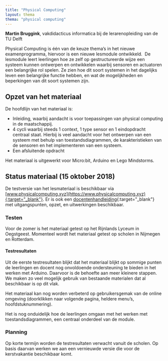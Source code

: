 ```yaml
---
title: "Physical Computing"
layout: thema
thema: "physical computing"
---
```


**Martin Bruggink**, vakdidacticus informatica bij de lerarenopleiding van de TU Delft

Physical Computing is één van de keuze thema’s in het nieuwe examenprogramma, hiervoor is een nieuwe lesmodule ontwikkeld.
 De lesmodule leert leerlingen hoe ze zelf op gestructureerde wijze een systeem kunnen ontwerpen en ontwikkelen waarbij sensoren en actuatoren een belangrijke rol spelen.
Ze zien hoe dit soort systemen in het dagelijks leven een belangrijke functie hebben,
en wat de mogelijkheden en beperkingen van dit soort systemen zijn.

## Opzet van het materiaal

De hoofdlijn van het materiaal is:

* Inleiding, waarbij aandacht is voor toepassingen van physical computing in de maatschappij.
* 4 cycli waarbij steeds 1 context, 1 type sensor en 1 eindopdracht centraal staat. Hierbij is veel aandacht voor het ontwerpen van een systeem met behulp van toestandsdiagrammen, de karakteristieken van de sensoren en het implementeren van een systeem.
* Een afsluitende opdracht

Het materiaal is uitgewerkt voor Micro:bit, Arduino en Lego Mindstorms.

## Status materiaal (15 oktober 2018)

De testversie van het lesmateriaal is beschikbaar via [www.physicalcomputing.xyz](https://www.physicalcomputing.xyz){:target="_blank"}.
Er is ook een [docentenhandleiding](https://docs.google.com/document/d/1g4sBQG6LCZN_rk5iydjlOZUhKYoH7FoGcB9tSOera5w/edit?usp=sharing){:target="_blank"} met uitgangspunten, opzet, en uitwerkingen beschikbaar.

### Testen

Voor de zomer is het materiaal getest op het Rijnlands Lyceum in Oegstgeest.
Momenteel wordt het materiaal getest op scholen in Nijmegen en Rotterdam.

#### Testresultaten

Uit de eerste testresultaten blijkt dat het materiaal blijkt op sommige punten de leerlingen en docent nog onvoldoende ondersteuning te bieden in het werken met Arduino.
Daarvoor is de behoefte aan meer kleinere stappen.
We maken zo veel mogelijk gebruik van bestaande materialen dat al beschikbaar is op dit vlak.

Het materiaal kan nog worden verbeterd op gebruikersgemak van de online omgeving (doorklikken naar volgende pagina, heldere menu’s, hoofdstuknummering).

Het is nog onduidelijk hoe de leerlingen omgaan met het werken met toestandsdiagrammen, een centraal onderdeel van de module.

### Planning

Op korte termijn worden de testresultaten verwacht vanuit de scholen.
Op basis daarvan werken we aan een vernieuwde versie die voor de kerstvakantie beschikbaar komt.

